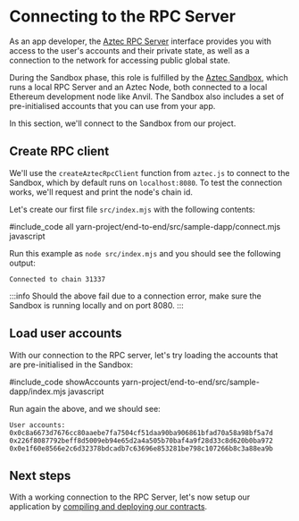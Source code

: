 # Connecting to the RPC Server

As an app developer, the [Aztec RPC Server](https://github.com/AztecProtocol/aztec-packages/tree/master/yarn-project/aztec-rpc) interface provides you with access to the user's accounts and their private state, as well as a connection to the network for accessing public global state.

During the Sandbox phase, this role is fulfilled by the [Aztec Sandbox](../../sandbox/main.md), which runs a local RPC Server and an Aztec Node, both connected to a local Ethereum development node like Anvil. The Sandbox also includes a set of pre-initialised accounts that you can use from your app.

In this section, we'll connect to the Sandbox from our project.

## Create RPC client

We'll use the `createAztecRpcClient` function from `aztec.js` to connect to the Sandbox, which by default runs on `localhost:8080`. To test the connection works, we'll request and print the node's chain id.

Let's create our first file `src/index.mjs` with the following contents:

#include_code all yarn-project/end-to-end/src/sample-dapp/connect.mjs javascript

Run this example as `node src/index.mjs` and you should see the following output:

```
Connected to chain 31337
```

:::info
Should the above fail due to a connection error, make sure the Sandbox is running locally and on port 8080.
:::

## Load user accounts

With our connection to the RPC server, let's try loading the accounts that are pre-initialised in the Sandbox:

#include_code showAccounts yarn-project/end-to-end/src/sample-dapp/index.mjs javascript

Run again the above, and we should see:

```
User accounts:
0x0c8a6673d7676cc80aaebe7fa7504cf51daa90ba906861bfad70a58a98bf5a7d
0x226f8087792beff8d5009eb94e65d2a4a505b70baf4a9f28d33c8d620b0ba972
0x0e1f60e8566e2c6d32378bdcadb7c63696e853281be798c107266b8c3a88ea9b
```

## Next steps

With a working connection to the RPC Server, let's now setup our application by [compiling and deploying our contracts](./contract_deployment.md).
